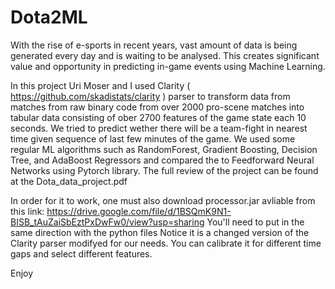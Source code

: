 # Dota2ML
With the rise of e-sports in recent years,
vast amount of data is being generated every day and is waiting to be analysed.
This creates significant value and opportunity in predicting in-game events using Machine Learning.

In this project Uri Moser and I used Clarity ( https://github.com/skadistats/clarity ) parser to transform data from
matches from raw binary code from over 2000 pro-scene matches into tabular data consisting of ober 2700 features of
the game state each 10 seconds.
We tried to predict wether there will be a team-fight in nearest time given sequence of last few minutes of the game.
We used some regular ML algorithms such as RandomForest, Gradient Boosting, Decision Tree, and AdaBoost Regressors and compared the to
Feedforward Neural Networks using Pytorch library.
The full review of the project can be found at the Dota_data_project.pdf

In order for it to work, one must also download processor.jar avliable from this link: 
https://drive.google.com/file/d/1BSQmK9N1-BISB_tAuZaiSbEztPxDwFw0/view?usp=sharing 
You'll need to put in the same direction with the python files
Notice it is a changed version of the Clarity parser modifyed for our needs. 
You can calibrate it for different time gaps and select different features.

Enjoy
